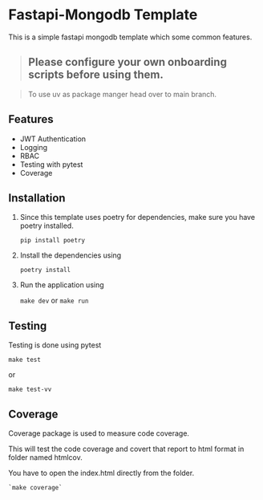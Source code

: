 # Fastapi-Mongodb Template

This is a simple fastapi mongodb template which some common features. 

> ## Please configure your own onboarding scripts before using them.

> To use uv as package manger head over to main branch.

## Features

- JWT Authentication
- Logging
- RBAC
- Testing with pytest
- Coverage

## Installation

1. Since this template uses poetry for dependencies, make sure you have poetry installed.

    `pip install poetry`

2. Install the dependencies using

    `poetry install`

3. Run the application using

    `make dev` or `make run`


## Testing

Testing is done using pytest

`make test`

or

`make test-vv`

## Coverage

Coverage package is used to measure code coverage.

This will test the code coverage and covert that report to html format in folder named htmlcov.

You have to open the index.html directly from the folder.

    `make coverage`

